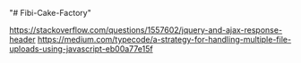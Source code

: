 "# Fibi-Cake-Factory" 

https://stackoverflow.com/questions/1557602/jquery-and-ajax-response-header
https://medium.com/typecode/a-strategy-for-handling-multiple-file-uploads-using-javascript-eb00a77e15f